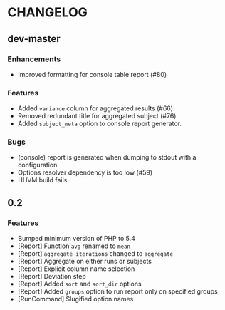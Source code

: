 CHANGELOG
=========

dev-master
----------

### Enhancements

- Improved formatting for console table report (#80)

### Features

- Added `variance` column for aggregated results (#66)
- Removed redundant title for aggregated subject (#76)
- Added `subject_meta` option to console report generator.

### Bugs

- (console) report is generated when dumping to stdout with a configuration
- Options resolver dependency is too low (#59)
- HHVM build fails

0.2
---

### Features

- Bumped minimum version of PHP to 5.4
- [Report] Function `avg` renamed to `mean`
- [Report] `aggregate_iterations` changed to `aggregate`
- [Report] Aggregate on either runs or subjects
- [Report] Explicit column name selection
- [Report] Deviation step
- [Report] Added `sort` and `sort_dir` options
- [Report] Added `groups` option to run report only on specified groups
- [RunCommand] Slugified option names

